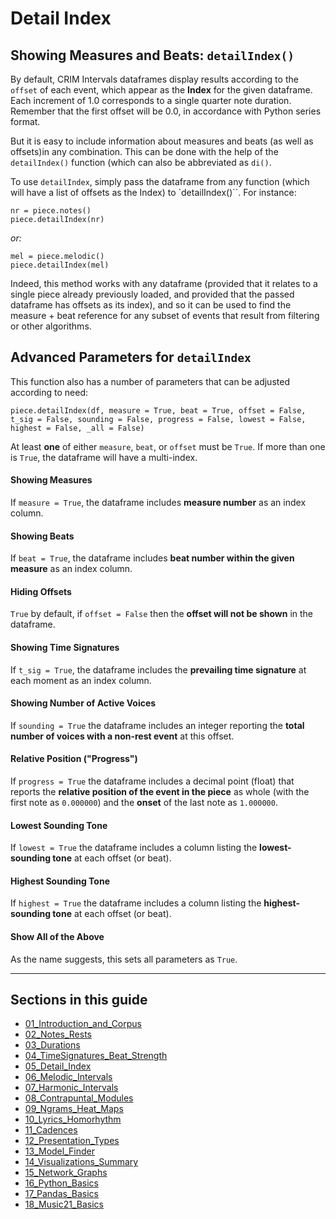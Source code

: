 # Detail Index  

<!-- Add brief description and parameters at a glance -->

## Showing Measures and Beats:  `detailIndex()`

By default, CRIM Intervals dataframes display results according to the `offset` of each event, which appear as the **Index** for the given dataframe. Each increment of 1.0 corresponds to a single quarter note duration. Remember that the first offset will be 0.0, in accordance with Python series format.

But it is easy to include information about measures and beats (as well as offsets)in any combination. This can be done with the help of the `detailIndex()` function (which can also be abbreviated as `di()`. 

To use `detailIndex`, simply pass the dataframe from any function (which will have a list of offsets as the Index) to `detailIndex()``.  For instance:

    nr = piece.notes()
    piece.detailIndex(nr)

*or:*

    mel = piece.melodic()
    piece.detailIndex(mel)


<!-- add examples -->


Indeed, this method works with any dataframe (provided that it relates to a single piece already previously loaded, and provided that the passed dataframe has offsets as its index), and so it can be used to find the measure + beat reference for any subset of events that result from filtering or other algorithms.

<!-- Add examples for these -->

## Advanced Parameters for `detailIndex`

This function also has a number of parameters that can be adjusted according to need: 

    piece.detailIndex(df, measure = True, beat = True, offset = False, t_sig = False, sounding = False, progress = False, lowest = False, highest = False, _all = False)

At least **one** of either `measure`, `beat`, or `offset` must be `True`.  If more than one is `True`, the dataframe will have a multi-index.

#### Showing Measures

If `measure = True`, the dataframe includes **measure number** as an index column.

#### Showing Beats

If `beat = True`, the dataframe includes **beat number within the given measure** as an index column.

#### Hiding Offsets

`True` by default, if `offset = False` then the **offset will not be shown** in the dataframe.

#### Showing Time Signatures

If `t_sig = True`, the dataframe includes the **prevailing time signature** at each moment as an index column.

#### Showing Number of Active Voices

If `sounding = True` the dataframe includes an integer reporting the **total number of voices with a non-rest event** at this offset.

#### Relative Position ("Progress")

If `progress = True` the dataframe includes a decimal point (float) that reports the **relative position of the event in the piece** as whole (with the first note as `0.000000`) and the **onset** of the last note as `1.000000`. 

#### Lowest Sounding Tone

If `lowest = True` the dataframe includes a column listing the **lowest-sounding tone** at each offset (or beat).

#### Highest Sounding Tone

If `highest = True` the dataframe includes a column listing the **highest-sounding tone** at each offset (or beat).

#### Show All of the Above

As the name suggests, this sets all parameters as `True`.



-----
## Sections in this guide

  * [01_Introduction_and_Corpus](tutorial/01_Introduction_and_Corpus.md)
  * [02_Notes_Rests](tutorial/02_Notes_Rests.md)
  * [03_Durations](tutorial/03_Durations.md) 
  * [04_TimeSignatures_Beat_Strength](tutorial/04_TimeSignatures_Beat_Strength.md)
  * [05_Detail_Index](tutorial/05_Detail_Index.md)
  * [06_Melodic_Intervals](tutorial/06_Melodic_Intervals.md)
  * [07_Harmonic_Intervals](tutorial/07_Harmonic_Intervals.md)
  * [08_Contrapuntal_Modules](tutorial/08_Contrapuntal_Modules.md)
  * [09_Ngrams_Heat_Maps](tutorial/09_Ngrams_Heat_Maps.md)
  * [10_Lyrics_Homorhythm](tutorial/10_Lyrics_Homorhythm.md)
  * [11_Cadences](tutorial/11_Cadences.md)
  * [12_Presentation_Types](tutorial/12_Presentation_Types.md)
  * [13_Model_Finder](tutorial/13_Model_Finder.md)
  * [14_Visualizations_Summary](tutorial/14_Visualizations_Summary.md)
  * [15_Network_Graphs](tutorial/15_Network_Graphs.md)
  * [16_Python_Basics](tutorial/16_Python_Basics.md)
  * [17_Pandas_Basics](tutorial/17_Pandas_Basics.md)
  * [18_Music21_Basics](tutorial/18_Music21_Basics.md)